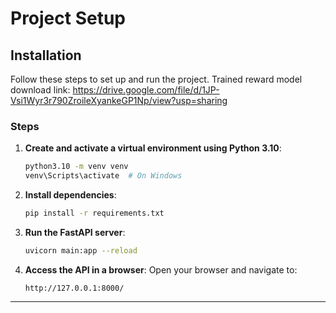 # Project Setup

## Installation

Follow these steps to set up and run the project.
Trained reward model download link: https://drive.google.com/file/d/1JP-Vsi1Wyr3r790ZroileXyankeGP1Np/view?usp=sharing

### Steps

1. **Create and activate a virtual environment using Python 3.10**:

   ```sh
   python3.10 -m venv venv
   venv\Scripts\activate  # On Windows
   ```

2. **Install dependencies**:

   ```sh
   pip install -r requirements.txt
   ```

3. **Run the FastAPI server**:

   ```sh
   uvicorn main:app --reload
   ```

4. **Access the API in a browser**: Open your browser and navigate to:

   ```
   http://127.0.0.1:8000/
   ```

---



